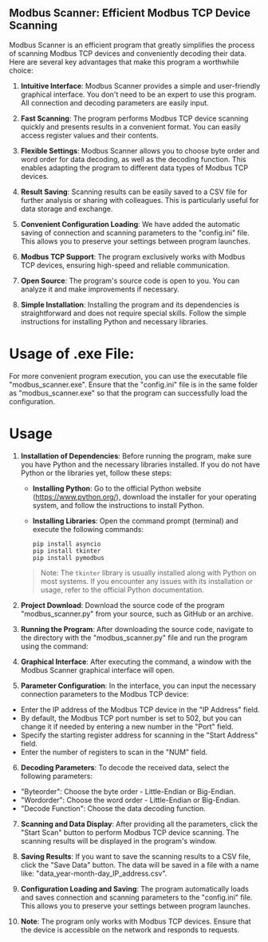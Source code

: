 ## Modbus Scanner: Efficient Modbus TCP Device Scanning

Modbus Scanner is an efficient program that greatly simplifies the process of scanning Modbus TCP devices and conveniently decoding their data. Here are several key advantages that make this program a worthwhile choice:

1. **Intuitive Interface**: Modbus Scanner provides a simple and user-friendly graphical interface. You don't need to be an expert to use this program. All connection and decoding parameters are easily input.

2. **Fast Scanning**: The program performs Modbus TCP device scanning quickly and presents results in a convenient format. You can easily access register values and their contents.

3. **Flexible Settings**: Modbus Scanner allows you to choose byte order and word order for data decoding, as well as the decoding function. This enables adapting the program to different data types of Modbus TCP devices.

4. **Result Saving**: Scanning results can be easily saved to a CSV file for further analysis or sharing with colleagues. This is particularly useful for data storage and exchange.

5. **Convenient Configuration Loading**: We have added the automatic saving of connection and scanning parameters to the "config.ini" file. This allows you to preserve your settings between program launches.

6. **Modbus TCP Support**: The program exclusively works with Modbus TCP devices, ensuring high-speed and reliable communication.

7. **Open Source**: The program's source code is open to you. You can analyze it and make improvements if necessary.

8. **Simple Installation**: Installing the program and its dependencies is straightforward and does not require special skills. Follow the simple instructions for installing Python and necessary libraries.

# Usage of .exe File:
For more convenient program execution, you can use the executable file "modbus_scanner.exe". Ensure that the "config.ini" file is in the same folder as "modbus_scanner.exe" so that the program can successfully load the configuration.

# Usage
1. **Installation of Dependencies**: Before running the program, make sure you have Python and the necessary libraries installed. If you do not have Python or the libraries yet, follow these steps:

   - **Installing Python**: Go to the official Python website (https://www.python.org/), download the installer for your operating system, and follow the instructions to install Python.

   - **Installing Libraries**: Open the command prompt (terminal) and execute the following commands:

     ```
     pip install asyncio
     pip install tkinter
     pip install pymodbus
     ```

   > Note: The `tkinter` library is usually installed along with Python on most systems. If you encounter any issues with its installation or usage, refer to the official Python documentation.

2. **Project Download**: Download the source code of the program "modbus_scanner.py" from your source, such as GitHub or an archive.

3. **Running the Program**: After downloading the source code, navigate to the directory with the "modbus_scanner.py" file and run the program using the command:


4. **Graphical Interface**: After executing the command, a window with the Modbus Scanner graphical interface will open.

5. **Parameter Configuration**: In the interface, you can input the necessary connection parameters to the Modbus TCP device:

- Enter the IP address of the Modbus TCP device in the "IP Address" field.
- By default, the Modbus TCP port number is set to 502, but you can change it if needed by entering a new number in the "Port" field.
- Specify the starting register address for scanning in the "Start Address" field.
- Enter the number of registers to scan in the "NUM" field.

6. **Decoding Parameters**: To decode the received data, select the following parameters:

- "Byteorder": Choose the byte order - Little-Endian or Big-Endian.
- "Wordorder": Choose the word order - Little-Endian or Big-Endian.
- "Decode Function": Choose the data decoding function.

7. **Scanning and Data Display**: After providing all the parameters, click the "Start Scan" button to perform Modbus TCP device scanning. The scanning results will be displayed in the program's window.

8. **Saving Results**: If you want to save the scanning results to a CSV file, click the "Save Data" button. The data will be saved in a file with a name like: "data_year-month-day_IP_address.csv".

9. **Configuration Loading and Saving**: The program automatically loads and saves connection and scanning parameters to the "config.ini" file. This allows you to preserve your settings between program launches.

10. **Note**: The program only works with Modbus TCP devices. Ensure that the device is accessible on the network and responds to requests.

